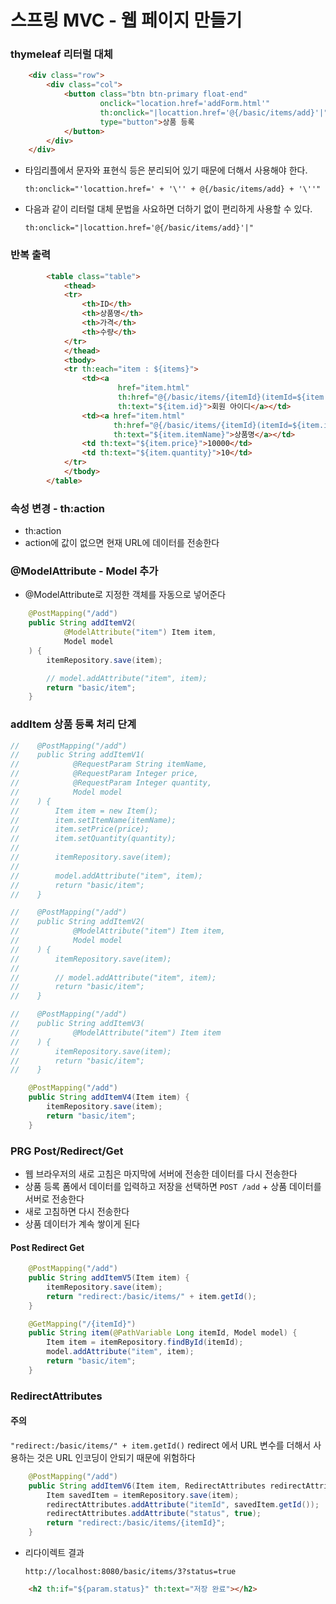 # 스프링 MVC - 웹 페이지 만들기

###  thymeleaf 리터럴 대체

```html
    <div class="row">
        <div class="col">
            <button class="btn btn-primary float-end"
                    onclick="location.href='addForm.html'"
                    th:onclick="|locattion.href='@{/basic/items/add}'|"
                    type="button">상품 등록
            </button>
        </div>
    </div>
```

- 타임리플에서 문자와 표현식 등은 분리되어 있기 때문에 더해서 사용해야 한다.

  `th:onclick="'locattion.href=' + '\'' + @{/basic/items/add} + '\''"`

- 다음과 같이 리터럴 대체 문법을 사요하면 더하기 없이 편리하게 사용할 수 있다.

  `th:onclick="|locattion.href='@{/basic/items/add}'|"`



### 반복 출력

```html
        <table class="table">
            <thead>
            <tr>
                <th>ID</th>
                <th>상품명</th>
                <th>가격</th>
                <th>수량</th>
            </tr>
            </thead>
            <tbody>
            <tr th:each="item : ${items}">
                <td><a
                        href="item.html"
                        th:href="@{/basic/items/{itemId}(itemId=${item.id})}"
                        th:text="${item.id}">회원 아이디</a></td>
                <td><a href="item.html"
                       th:href="@{/basic/items/{itemId}(itemId=${item.id})}"
                       th:text="${item.itemName}">상품명</a></td>
                <td th:text="${item.price}">10000</td>
                <td th:text="${item.quantity}">10</td>
            </tr>
            </tbody>
        </table>
```



### 속성 변경 - th:action

- th:action
- action에 값이 없으면 현재 URL에 데이터를 전송한다 



### @ModelAttribute - Model  추가 

- @ModelAttribute로 지정한 객체를 자동으로 넣어준다  

```java
    @PostMapping("/add")
    public String addItemV2(
            @ModelAttribute("item") Item item,
            Model model
    ) {
        itemRepository.save(item);

        // model.addAttribute("item", item);
        return "basic/item";
    }
```



### addItem 상품 등록 처리 단계

```java
//    @PostMapping("/add")
//    public String addItemV1(
//            @RequestParam String itemName,
//            @RequestParam Integer price,
//            @RequestParam Integer quantity,
//            Model model
//    ) {
//        Item item = new Item();
//        item.setItemName(itemName);
//        item.setPrice(price);
//        item.setQuantity(quantity);
//
//        itemRepository.save(item);
//
//        model.addAttribute("item", item);
//        return "basic/item";
//    }

//    @PostMapping("/add")
//    public String addItemV2(
//            @ModelAttribute("item") Item item,
//            Model model
//    ) {
//        itemRepository.save(item);
//
//        // model.addAttribute("item", item);
//        return "basic/item";
//    }

//    @PostMapping("/add")
//    public String addItemV3(
//            @ModelAttribute("item") Item item
//    ) {
//        itemRepository.save(item);
//        return "basic/item";
//    }

    @PostMapping("/add")
    public String addItemV4(Item item) {
        itemRepository.save(item);
        return "basic/item";
    }
```



### PRG Post/Redirect/Get

- 웹 브라우저의 새로 고침은 마지막에 서버에 전송한 데이터를 다시 전송한다 
- 상품 등록 폼에서 데이터를 입력하고 저장을 선택하면 `POST /add` + 상품 데이터를 서버로 전송한다 
- 새로 고침하면 다시 전송한다 
- 상품 데이터가 계속 쌓이게 된다 

#### Post Redirect Get

 ```java
     @PostMapping("/add")
     public String addItemV5(Item item) {
         itemRepository.save(item);
         return "redirect:/basic/items/" + item.getId();
     }
 ```

```java
    @GetMapping("/{itemId}")
    public String item(@PathVariable Long itemId, Model model) {
        Item item = itemRepository.findById(itemId);
        model.addAttribute("item", item);
        return "basic/item";
    }
```



### RedirectAttributes

#### 주의

`"redirect:/basic/items/" + item.getId()` redirect 에서 URL 변수를 더해서 사용하는 것은 URL 인코딩이 안되기 때문에 위험하다 

 ```java
     @PostMapping("/add")
     public String addItemV6(Item item, RedirectAttributes redirectAttributes) {
         Item savedItem = itemRepository.save(item);
         redirectAttributes.addAttribute("itemId", savedItem.getId());
         redirectAttributes.addAttribute("status", true);
         return "redirect:/basic/items/{itemId}";
     }
 ```



- 리다이렉트 결과 

  `http://localhost:8080/basic/items/3?status=true`



```html
    <h2 th:if="${param.status}" th:text="저장 완료"></h2>
```

